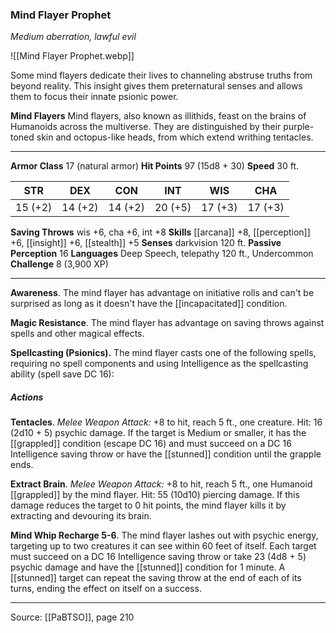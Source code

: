 ### Mind Flayer Prophet
_Medium aberration, lawful evil_

![[Mind Flayer Prophet.webp]]

Some mind flayers dedicate their lives to channeling abstruse truths from beyond reality. This insight gives them preternatural senses and allows them to focus their innate psionic power.


**Mind Flayers** Mind flayers, also known as illithids, feast on the brains of Humanoids across the multiverse. They are distinguished by their purple-toned skin and octopus-like heads, from which extend writhing tentacles.





---

**Armor Class** 17 (natural armor)
**Hit Points** 97 (15d8 + 30)
**Speed** 30 ft.

| STR     | DEX     | CON     | INT     | WIS     | CHA     |
|---------|---------|---------|---------|---------|---------|
| 15 (+2) | 14 (+2) | 14 (+2) | 20 (+5) | 17 (+3) | 17 (+3) |

**Saving Throws** wis +6, cha +6, int +8
**Skills** [[arcana]] +8, [[perception]] +6, [[insight]] +6, [[stealth]] +5
**Senses** darkvision 120 ft.
**Passive Perception** 16
**Languages** Deep Speech, telepathy 120 ft., Undercommon
**Challenge** 8 (3,900 XP)

---

**Awareness**. The mind flayer has advantage on initiative rolls and can't be surprised as long as it doesn't have the [[incapacitated]] condition.

**Magic Resistance**. The mind flayer has advantage on saving throws against spells and other magical effects.

**Spellcasting (Psionics).** The mind flayer casts one of the following spells, requiring no spell components and using Intelligence as the spellcasting ability (spell save DC 16):

##### Actions
**Tentacles**. _Melee Weapon Attack:_ +8 to hit, reach 5 ft., one creature. Hit: 16 (2d10 + 5) psychic damage. If the target is Medium or smaller, it has the [[grappled]] condition (escape DC 16) and must succeed on a DC 16 Intelligence saving throw or have the [[stunned]] condition until the grapple ends.

**Extract Brain**. _Melee Weapon Attack:_ +8 to hit, reach 5 ft., one Humanoid [[grappled]] by the mind flayer. Hit: 55 (10d10) piercing damage. If this damage reduces the target to 0 hit points, the mind flayer kills it by extracting and devouring its brain.

**Mind Whip Recharge 5-6**. The mind flayer lashes out with psychic energy, targeting up to two creatures it can see within 60 feet of itself. Each target must succeed on a DC 16 Intelligence saving throw or take 23 (4d8 + 5) psychic damage and have the [[stunned]] condition for 1 minute. A [[stunned]] target can repeat the saving throw at the end of each of its turns, ending the effect on itself on a success.


---

Source: [[PaBTSO]], page 210